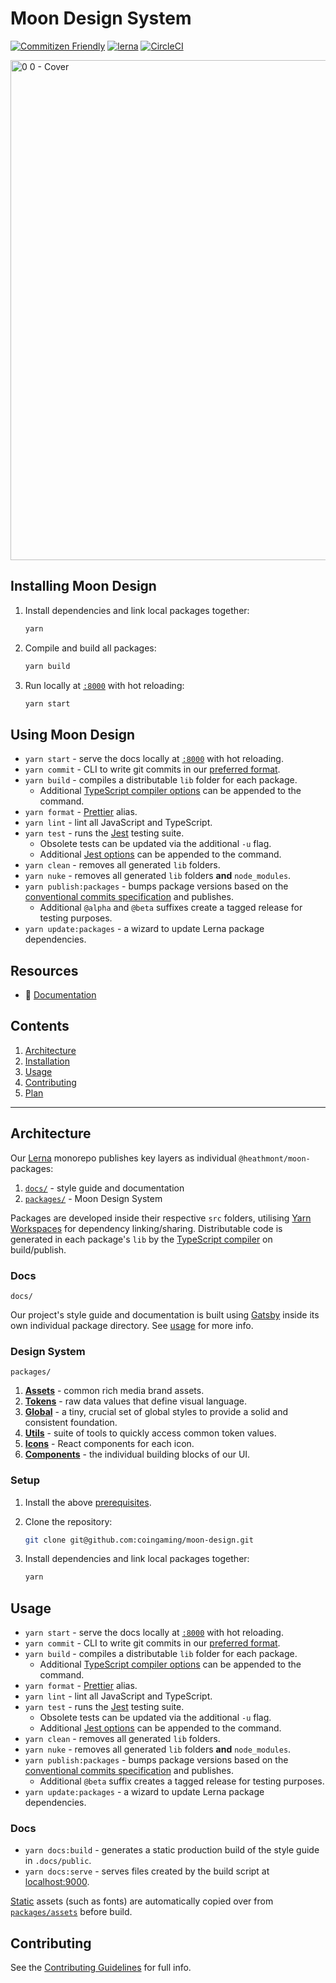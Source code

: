 # Moon Design System

[![Commitizen Friendly](https://img.shields.io/badge/commitizen-friendly-brightgreen.svg)](http://commitizen.github.io/cz-cli/)
[![lerna](https://img.shields.io/badge/maintained%20with-lerna-cc00ff.svg)](https://lernajs.io/)
[![CircleCI](https://circleci.com/gh/coingaming/moon-design.svg?style=svg&circle-token=ac2a5739dd256e22f8051c19548bc06aec8b4350)](https://circleci.com/gh/coingaming/moon-design)

<img width="800" alt="0 0 - Cover" src="https://user-images.githubusercontent.com/232199/116694400-e75ab680-a9c7-11eb-8de6-71b3e2ba7038.png">

## Installing Moon Design

1. Install dependencies and link local packages together:

   ```sh
   yarn
   ```

2. Compile and build all packages:

   ```sh
   yarn build
   ```

3. Run locally at [`:8000`](http://localhost:8000) with hot reloading:

   ```sh
   yarn start
   ```

## Using Moon Design

- `yarn start` - serve the docs locally at [`:8000`](http://localhost:8000) with hot reloading.
- `yarn commit` - CLI to write git commits in our [preferred format](CONTRIBUTING#commits).
- `yarn build` - compiles a distributable `lib` folder for each package.
  - Additional [TypeScript compiler options](https://www.typescriptlang.org/docs/handbook/compiler-options.html) can be appended to the command.
- `yarn format` - [Prettier](https://prettier.io) alias.
- `yarn lint` - lint all JavaScript and TypeScript.
- `yarn test` - runs the [Jest](https://jestjs.io) testing suite.
  - Obsolete tests can be updated via the additional `-u` flag.
  - Additional [Jest options](https://jestjs.io/docs/en/cli) can be appended to the command.
- `yarn clean` - removes all generated `lib` folders.
- `yarn nuke` - removes all generated `lib` folders **and** `node_modules`.
- `yarn publish:packages` - bumps package versions based on the [conventional commits specification](https://github.com/lerna/lerna/tree/master/commands/version#--conventional-commits) and publishes.
  - Additional `@alpha` and `@beta` suffixes create a tagged release for testing purposes.
- `yarn update:packages` - a wizard to update Lerna package dependencies.

## Resources

- 📖 [Documentation](https://design.sportsbet.io)

## Contents

1. [Architecture](#architecture)
2. [Installation](#installation)
3. [Usage](#usage)
4. [Contributing](#contributing)
5. [Plan](#plan)

---

## Architecture

Our [Lerna](https://github.com/lerna/lerna) monorepo publishes key layers as individual `@heathmont/moon-` packages:

1. [`docs/`](#docs) - style guide and documentation
2. [`packages/`](#design-system) - Moon Design System

Packages are developed inside their respective `src` folders, utilising [Yarn Workspaces](https://yarnpkg.com/lang/en/docs/workspaces/) for dependency linking/sharing. Distributable code is generated in each package's `lib` by the [TypeScript compiler](https://www.typescriptlang.org/docs/handbook/typescript-in-5-minutes.html#compiling-your-code) on build/publish.

### Docs

`docs/`

Our project's style guide and documentation is built using [Gatsby](https://www.gatsbyjs.org/) inside its own individual package directory. See [usage](#docs-2) for more info.

### Design System

`packages/`

1. [**Assets**](packages/assets/README.md) - common rich media brand assets.
2. [**Tokens**](packages/tokens/README.md) - raw data values that define visual language.
3. [**Global**](packages/global/README.mdx) - a tiny, crucial set of global styles to provide a solid and consistent foundation.
4. [**Utils**](packages/utils/README.md) - suite of tools to quickly access common token values.
5. [**Icons**](packages/components/README.mdx) - React components for each icon.
6. [**Components**](packages/components/README.md) - the individual building blocks of our UI.

### Setup

1. Install the above [prerequisites](#prerequisites).
2. Clone the repository:

   ```sh
   git clone git@github.com:coingaming/moon-design.git
   ```

3. Install dependencies and link local packages together:

   ```sh
   yarn
   ```

## Usage

- `yarn start` - serve the docs locally at [`:8000`](http://localhost:8000) with hot reloading.
- `yarn commit` - CLI to write git commits in our [preferred format](CONTRIBUTING#commits).
- `yarn build` - compiles a distributable `lib` folder for each package.
  - Additional [TypeScript compiler options](https://www.typescriptlang.org/docs/handbook/compiler-options.html) can be appended to the command.
- `yarn format` - [Prettier](https://prettier.io) alias.
- `yarn lint` - lint all JavaScript and TypeScript.
- `yarn test` - runs the [Jest](https://jestjs.io) testing suite.
  - Obsolete tests can be updated via the additional `-u` flag.
  - Additional [Jest options](https://jestjs.io/docs/en/cli) can be appended to the command.
- `yarn clean` - removes all generated `lib` folders.
- `yarn nuke` - removes all generated `lib` folders **and** `node_modules`.
- `yarn publish:packages` - bumps package versions based on the [conventional commits specification](https://github.com/lerna/lerna/tree/master/commands/version#--conventional-commits) and publishes.
  - Additional `@beta` suffix creates a tagged release for testing purposes.
- `yarn update:packages` - a wizard to update Lerna package dependencies.

### Docs

- `yarn docs:build` - generates a static production build of the style guide in `.docs/public`.
- `yarn docs:serve` - serves files created by the build script at [localhost:9000](http://localhost:9000/).

[Static](https://www.gatsbyjs.org/docs/static-folder/) assets (such as fonts) are automatically copied over from [`packages/assets`](packages/assets/README.md) before build.

## Contributing

See the [Contributing Guidelines](CONTRIBUTING.md) for full info.
